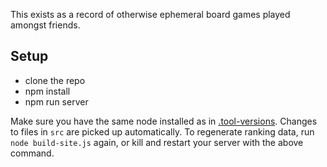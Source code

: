 This exists as a record of otherwise ephemeral board games played amongst friends.

## Setup

- clone the repo
- npm install
- npm run server

Make sure you have the same node installed as in [.tool-versions](https://github.com/philihp/score/blob/master/.tool-versions). Changes to files in `src` are picked up automatically. To regenerate ranking data, run `node build-site.js` again, or kill and restart your server with the above command.
